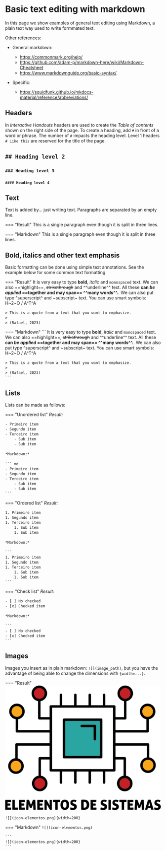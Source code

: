 # Basic text editing with markdown

In this page we show examples of general text editing using Markdown, a plain text way used to write formmated text.

Other references:

- General markdown:
    - https://commonmark.org/help/
    - https://github.com/adam-p/markdown-here/wiki/Markdown-Cheatsheet
    - https://www.markdownguide.org/basic-syntax/

- Specific:
    - https://squidfunk.github.io/mkdocs-material/reference/abbreviations/

## Headers

In *Interactive Handouts* headers are used to create the *Table of contents* shown on the right side of the page. To create a heading, add `#` in front of a word or phrase. The number of `#` impacts the heading level. Level 1 headers `# Like this` are reserved for the title of the page.

## `## Heading level 2`
### `### Heading level 3`
#### `#### Heading level 4`

## Text

Text is added by... just writing text. Paragraphs are separated by an empty line.

=== "Result"
    This is a single paragraph
    even though it is split in three
    lines.

=== "Markdown"
        This is a single paragraph
        even though it is split in three
        lines.


## Bold, italics and other text emphasis

Basic formatting can be done using simple text annotations. See the example below for some common text formatting.

=== "Result"
    It is very easy to type **bold**, *italic* and `monospaced` text. We can also ==highlight==, ~~strikethrough~~ and ^^underline^^ text. All these **can *be applied* ==together and may span== ^^many words^^.**. We can also put type ^superscript^ and ~subscript~ text.  You can use smart symbols: H~2~O / A^T^A

    > This is a quote from a text that you want to emphasize.
    > 
    > (Rafael, 2023) 
    
=== "Markdown"
    ```
    It is very easy to type **bold**, *italic* and `monospaced` text.
    We can also ==highlight==, ~~strikethrough~~ and ^^underline^^ text.
    All these **can *be applied* ==together and may span== ^^many words^^.**. We can also put type ^superscript^ and ~subscript~ text.  You can use smart symbols: H~2~O / A^T^A

    > This is a quote from a text that you want to emphasize.
    >
    > (Rafael, 2023) 
    ```

## Lists

Lists can be made as follows:

=== "Unordered list"
    *Result:*

    - Primeiro item
    - Segundo item
    - Terceiro item
        - Sub item
        - Sub item

    *Markdown:*

    ``` md
    - Primeiro item
    - Segundo item
    - Terceiro item
        - Sub item
        - Sub item
    ```

=== "Ordered list"
    *Result:*

    1. Primeiro item
    1. Segundo item
    1. Terceiro item
        1. Sub item
        1. Sub item

    *Markdown:*

    ```
    1. Primeiro item
    1. Segundo item
    1. Terceiro item
        1. Sub item
        1. Sub item
    ```

=== "Check list"
    *Result:*

    - [ ] No checked
    - [x] Checked item

    *Markdown:*

    ```
    - [ ] No checked
    - [x] Checked item
    ```


## Images

Images you insert as in plain markdown: `![](image_path)`, but you have the advantage of being able to change the dimensions with `{width=...}`.

=== "Result"
    ![](icon-elementos.png)

    ![](icon-elementos.png){width=200}

=== "Markdown"
    ```
    ![](icon-elementos.png)
    ```

    ```
    ![](icon-elementos.png){width=200}
    ```


